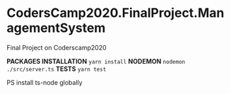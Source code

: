 # CodersCamp2020.FinalProject.ManagementSystem
Final Project on Coderscamp2020

**PACKAGES INSTALLATION**
`yarn install`
**NODEMON**
`nodemon ./src/server.ts`
**TESTS**
`yarn test`

PS install ts-node globally